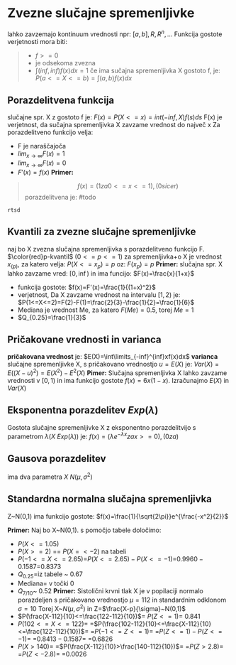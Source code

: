 # Zvezne slučajne spremenljivke
lahko zavzemajo kontinuum vrednosti
npr: $[a,b],R,R^n,...$
Funkcija gostote verjetnosti  mora biti:
>- $f>=0$
>- je odsekoma zvezna
>- $\int(inf,inf)f(x)dx=1$
>če ima sučajna spremenljivka X gostoto f, je:
>$P(a<=X<=b)=\int(a,b)f(x)dx$

## Porazdelitvena funkcija
slučajne spr. X z gostoto f je:
$F(x)=P(X<=x)=int(-inf,X)f(s)ds$
F(x) je verjetnost, da sučajna spremenljivka X zavzame vrednost do največ x
Za porazdelitveno funkcijo velja:
- F je naraščajoča
- $lim _{x\to\infty} F(x)=1$
- $lim_{x\to\infty} F(x)=0$
- $F'(x)=f(x)$
**Primer:**
>$$f(x)={(1 za 0<=x<=1),(0 sicer)}$$
porazdelitvena je:
#todo
``` chart
rtsd
```
## Kvantili za zvezne slučajne spremenljivke
naj bo X zvezna slučajna spremenljivka s porazdelitveno funkcijo F.
$\color{red}p-kvantil$ $(0<=p<=1)$ za spremenljivka+o X je vrednost $x_(p)$, za katero velja:
$P(X<=x_p)=p$
oz:
$F(x_p)=p$
**Primer:**
slučajna spr. X lahko zavzame vred: $[0,\inf)$ in ima funcijo: $F(x)=\frac{x}{1+x}$
- funkcija gostote:
	$f(x)=F'(x)=\frac{1}{(1+x)^2}$
- verjetnost, Da X zavzame vrednost na intervalu $[1,2)$ je:
	$P(1<=X<=2)=F(2)-F(1)=\frac{2}{3}-\frac{1}{2}=\frac{1}{6}$
- Mediana je vrednost Me, za katero $F(Me)=0.5$, torej $Me=1$
- $Q_{0.25}=\frac{1}{3}$
## Pričakovane vrednosti in varianca
**pričakovana vrednost** je:
$E(X)=\int\limits_{-inf}^{inf}xf(x)dx$
**varianca** slučajne spremenljivke X, s pričakovano vrednostjo $u=E(X)$ je:
$Var(X)=E((X-u)^2)=E(X^2)-E^2(X)$
**Pimer:**
Slučajna spremenljivka X lahko zavzame vrednosti v $[0,1)$ in ima funkcijo gostote $f(x)=6x(1-x)$. Izračunajmo $E(X)$ in $Var(X)$
## Eksponentna porazdelitev $Exp(\lambda)$
Gostota slučajne spremenljivke X z eksponentno porazdelitvijo s parametrom $\lambda(X~Exp(\lambda))$ je:
$f(x)={(\lambda e^{-\lambda x} za x>=0),(0za)}$

## Gausova porazdelitev
ima dva parametra $X~N(\mu, \sigma^2)$
## Standardna normalna slučajna spremenljivka
Z~N(0,1) ima funkcijo gostote:
$f(x)=\frac{1}{\sqrt{2\pi}}e^{\frac{-x^2}{2}}$

**Primer:**
Naj bo X~N(0,1). s pomočjo tabele določimo:
- $P(X<=1.05)$
- $P(X>=2)$ == $P(X=<-2)$ na tabeli
- $P(-1<=X<=2.65)$=$P(X<=2.65)-P(X<=-1)$=$0.9960-0.1587$=$0.8373$
- $Q_{0.25}$=iz tabele ~ 0.67
- Mediana= v točki 0
- $Q_{7/10}$~ 0.52
**Primer:**
Sistolični krvni tlak X je v popilaciji normalo porazdeljen s pričakovano vrednostjo $\mu=112$ in standardnim odklonom $\sigma = 10$
Torej X~$N(\mu,\sigma^2)$ in Z=$\frac{X-p}{\sigma}~N(0,1)$
- $P(\frac{X-112}{10}<=\frac{122-112}{10})$=
$P(Z<=1)$=
0.841
- $P(102<=X<=122)$=
=$P(\frac{102-112}{10}<=\frac{X-112}{10}<=\frac{122-112}{10})$=
=$P(-1<=Z<=1)$=
=$P(Z<=1)-P(Z<=-1)$=
=$0.8413-0.1587$=
=$0.6826$
- $P(X>140)$=
=$P(\frac{X-112}{10}>\frac{140-112}{10})$=
=$P(Z>2.8)$=
=$P(Z<-2.8)$=
=$0.0026$